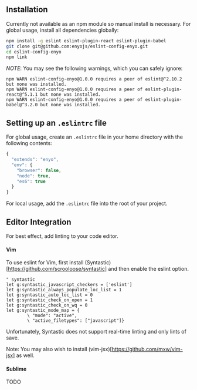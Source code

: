 ## Installation

Currently not available as an npm module so manual install is necessary. For global usage, install all dependencies globally:

```bash
npm install -g eslint eslint-plugin-react eslint-plugin-babel
git clone git@github.com:enyojs/eslint-config-enyo.git
cd eslint-config-enyo
npm link
```

*NOTE*: You may see the following warnings, which you can safely ignore:

```
npm WARN eslint-config-enyo@1.0.0 requires a peer of eslint@^2.10.2 but none was installed.
npm WARN eslint-config-enyo@1.0.0 requires a peer of eslint-plugin-react@^5.1.1 but none was installed.
npm WARN eslint-config-enyo@1.0.0 requires a peer of eslint-plugin-babel@^3.2.0 but none was installed.
```

## Setting up an `.eslintrc` file

For global usage, create an `.eslintrc` file in your home directory with the following contents:

```javascript
{
  "extends": "enyo",
  "env": {
    "browser": false,
    "node": true,
    "es6": true
  }
}
```

For local usage, add the `.eslintrc` file into the root of your project.

## Editor Integration

For best effect, add linting to your code editor.

#### Vim

To use eslint for Vim, first install (Syntastic)[https://github.com/scrooloose/syntastic] and then enable the eslint option.


```vimscript
" syntastic
let g:syntastic_javascript_checkers = ['eslint']
let g:syntastic_always_populate_loc_list = 1
let g:syntastic_auto_loc_list = 0
let g:syntastic_check_on_open = 1
let g:syntastic_check_on_wq = 0
let g:syntastic_mode_map = {
        \ "mode": "active",
        \ "active_filetypes": ["javascript"]}
```

Unfortunately, Syntastic does not support real-time linting and only lints of save.

Note: You may also wish to install (vim-jsx)[https://github.com/mxw/vim-jsx] as well.

#### Sublime

TODO
